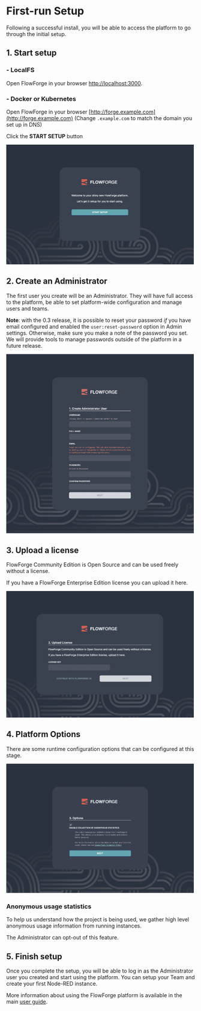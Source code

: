 # First-run Setup

Following a successful install, you will be able to access the platform to go
through the initial setup.


## 1. Start setup

### - LocalFS
Open FlowForge in your browser [http://localhost:3000](http://localhost:3000).  

### - Docker or Kubernetes
Open FlowForge in your browser [http://forge.example.com](http://forge.example.com) (Change `.example.com` to match the domain you set up in DNS)


Click the **START SETUP** button

<img src="images/setup-01.png" width=500 />

## 2. Create an Administrator

The first user you create will be an Administrator. They will have full access
to the platform, be able to set platform-wide configuration and manage users and teams.

**Note**: with the 0.3 release, it is possible to reset your password *if* you have email
configured and enabled the `user:reset-password` option in Admin settings. Otherwise,
make sure you make a note of the password you set. We will provide tools to manage passwords
outside of the platform in a future release.

<img src="images/setup-02-user.png" width=500 />

## 3. Upload a license

FlowForge Community Edition is Open Source and can be used freely without a license.

If you have a FlowForge Enterprise Edition license you can upload it here.

<img src="images/setup-03-license.png" width=500 />

## 4. Platform Options

There are some runtime configuration options that can be configured at this stage.

<img src="images/setup-04-options.png" width=500 />

### Anonymous usage statistics

To help us understand how the project is being used, we gather high level
anonymous usage information from running instances.

The Administrator can opt-out of this feature.

## 5. Finish setup

Once you complete the setup, you will be able to log in as the Administrator
user you created and start using the platform. You can setup your Team and
create your first Node-RED instance.

More information about using the FlowForge platform is available in the
main [user guide](../user/).